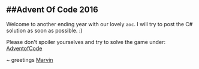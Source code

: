 ##Advent Of Code 2016
---

Welcome to another ending year with our lovely ``aoc``.
I will try to post the C# solution as soon as possible. :)

Please don't spoiler yourselves and try to solve the game under:
[AdventofCode](http://adventofcode.com/)

~ greetings [Marvin](https://twitter.com/marpme_)